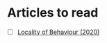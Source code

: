 # Articles to read

-[ ] [Locality of Behaviour (2020)](https://news.ycombinator.com/item?id=44455320)
